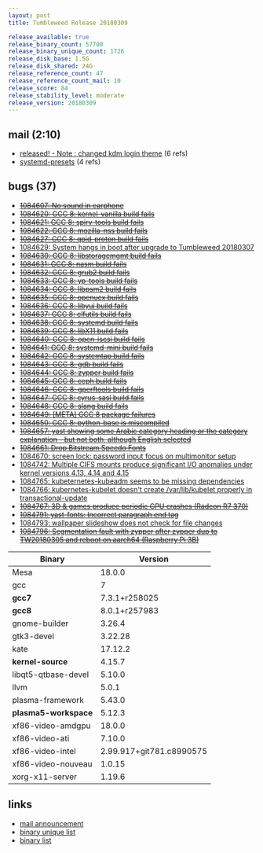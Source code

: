 ```yaml
---
layout: post
title: Tumbleweed Release 20180309

release_available: true
release_binary_count: 57700
release_binary_unique_count: 1726
release_disk_base: 1.5G
release_disk_shared: 24G
release_reference_count: 47
release_reference_count_mail: 10
release_score: 84
release_stability_level: moderate
release_version: 20180309
---
```


## mail (2:10)

- [released! - Note : changed kdm login theme](https://lists.opensuse.org/opensuse-factory/2018-03/msg00265.html) (6 refs)
- [systemd-presets](https://lists.opensuse.org/opensuse-factory/2018-03/msg00282.html) (4 refs)

## bugs (37)

<!--more-->

- ~~[1084607: No sound in earphone](https://bugzilla.opensuse.org/show_bug.cgi?id=1084607)~~
- ~~[1084620: GCC 8: kernel-vanilla build fails](https://bugzilla.opensuse.org/show_bug.cgi?id=1084620)~~
- ~~[1084621: GCC 8: spirv-tools build fails](https://bugzilla.opensuse.org/show_bug.cgi?id=1084621)~~
- ~~[1084622: GCC 8: mozilla-nss build fails](https://bugzilla.opensuse.org/show_bug.cgi?id=1084622)~~
- ~~[1084627: GCC 8: qpid-proton build fails](https://bugzilla.opensuse.org/show_bug.cgi?id=1084627)~~
- [1084629: System hangs in boot after upgrade to Tumbleweed 20180307](https://bugzilla.opensuse.org/show_bug.cgi?id=1084629)
- ~~[1084630: GCC 8: libstoragemgmt build fails](https://bugzilla.opensuse.org/show_bug.cgi?id=1084630)~~
- ~~[1084631: GCC 8: nasm build fails](https://bugzilla.opensuse.org/show_bug.cgi?id=1084631)~~
- ~~[1084632: GCC 8: grub2 build fails](https://bugzilla.opensuse.org/show_bug.cgi?id=1084632)~~
- ~~[1084633: GCC 8: yp-tools build fails](https://bugzilla.opensuse.org/show_bug.cgi?id=1084633)~~
- ~~[1084634: GCC 8: libpsm2 build fails](https://bugzilla.opensuse.org/show_bug.cgi?id=1084634)~~
- ~~[1084635: GCC 8: openucx build fails](https://bugzilla.opensuse.org/show_bug.cgi?id=1084635)~~
- ~~[1084636: GCC 8: libyui build fails](https://bugzilla.opensuse.org/show_bug.cgi?id=1084636)~~
- ~~[1084637: GCC 8: elfutils build fails](https://bugzilla.opensuse.org/show_bug.cgi?id=1084637)~~
- ~~[1084638: GCC 8: systemd build fails](https://bugzilla.opensuse.org/show_bug.cgi?id=1084638)~~
- ~~[1084639: GCC 8: libX11 build fails](https://bugzilla.opensuse.org/show_bug.cgi?id=1084639)~~
- ~~[1084640: GCC 8: open-iscsi build fails](https://bugzilla.opensuse.org/show_bug.cgi?id=1084640)~~
- ~~[1084641: GCC 8: systemd-mini build fails](https://bugzilla.opensuse.org/show_bug.cgi?id=1084641)~~
- ~~[1084642: GCC 8: systemtap build fails](https://bugzilla.opensuse.org/show_bug.cgi?id=1084642)~~
- ~~[1084643: GCC 8: gdb build fails](https://bugzilla.opensuse.org/show_bug.cgi?id=1084643)~~
- ~~[1084644: GCC 8: zypper build fails](https://bugzilla.opensuse.org/show_bug.cgi?id=1084644)~~
- ~~[1084645: GCC 8: ceph build fails](https://bugzilla.opensuse.org/show_bug.cgi?id=1084645)~~
- ~~[1084646: GCC 8: gperftools build fails](https://bugzilla.opensuse.org/show_bug.cgi?id=1084646)~~
- ~~[1084647: GCC 8: cyrus-sasl build fails](https://bugzilla.opensuse.org/show_bug.cgi?id=1084647)~~
- ~~[1084648: GCC 8: slang build fails](https://bugzilla.opensuse.org/show_bug.cgi?id=1084648)~~
- ~~[1084649: \[META\] GCC 8 package failures](https://bugzilla.opensuse.org/show_bug.cgi?id=1084649)~~
- ~~[1084650: GCC 8: python-base is miscompiled](https://bugzilla.opensuse.org/show_bug.cgi?id=1084650)~~
- ~~[1084657: yast showing some Arabic category heading or the category explanation - but not both, although English selected](https://bugzilla.opensuse.org/show_bug.cgi?id=1084657)~~
- ~~[1084661: Drop Bitstream Speedo Fonts](https://bugzilla.opensuse.org/show_bug.cgi?id=1084661)~~
- [1084670: screen lock: password input focus on multimonitor setup](https://bugzilla.opensuse.org/show_bug.cgi?id=1084670)
- [1084742: Multiple CIFS mounts produce significant I/O anomalies under kernel versions 4.13, 4.14 and 4.15](https://bugzilla.opensuse.org/show_bug.cgi?id=1084742)
- [1084765: kubeternetes-kubeadm seems to be missing dependencies](https://bugzilla.opensuse.org/show_bug.cgi?id=1084765)
- [1084766: kubernetes-kubelet doesn't create /var/lib/kubelet properly in transactional-update](https://bugzilla.opensuse.org/show_bug.cgi?id=1084766)
- ~~[1084767: 3D & games produce periodic GPU crashes (Radeon R7 370)](https://bugzilla.opensuse.org/show_bug.cgi?id=1084767)~~
- ~~[1084791: yast-fonts: Incorrect paragraph end tag](https://bugzilla.opensuse.org/show_bug.cgi?id=1084791)~~
- [1084793: wallpaper slideshow does not check for file changes](https://bugzilla.opensuse.org/show_bug.cgi?id=1084793)
- ~~[1084796: Segmentation fault with zypper after zypper dup to TW20180305 and reboot on aarch64 (Raspberry Pi 3B)](https://bugzilla.opensuse.org/show_bug.cgi?id=1084796)~~

Binary | Version
--- | ---
Mesa | 18.0.0
gcc | 7
**gcc7** | 7.3.1+r258025
**gcc8** | 8.0.1+r257983
gnome-builder | 3.26.4
gtk3-devel | 3.22.28
kate | 17.12.2
**kernel-source** | 4.15.7
libqt5-qtbase-devel | 5.10.0
llvm | 5.0.1
plasma-framework | 5.43.0
**plasma5-workspace** | 5.12.3
xf86-video-amdgpu | 18.0.0
xf86-video-ati | 7.10.0
xf86-video-intel | 2.99.917+git781.c8990575
xf86-video-nouveau | 1.0.15
xorg-x11-server | 1.19.6

## links

- [mail announcement](https://lists.opensuse.org/opensuse-factory/2018-03/msg00242.html)
- [binary unique list](http://download.tumbleweed.boombatower.com/20180309/rpm.unique.list)
- [binary list](http://download.tumbleweed.boombatower.com/20180309/rpm.list)
